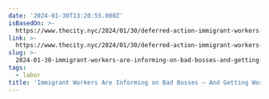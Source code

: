 ```yaml
---
date: '2024-01-30T13:20:55.000Z'
isBasedOn: >-
  https://www.thecity.nyc/2024/01/30/deferred-action-immigrant-workers-work-permits-dhs/
link: >-
  https://www.thecity.nyc/2024/01/30/deferred-action-immigrant-workers-work-permits-dhs/
slug: >-
  2024-01-30-immigrant-workers-are-informing-on-bad-bosses-and-getting-work-permits-or
tags:
  - labor
title: 'Immigrant Workers Are Informing on Bad Bosses — And Getting Work Permits | '
---
```


